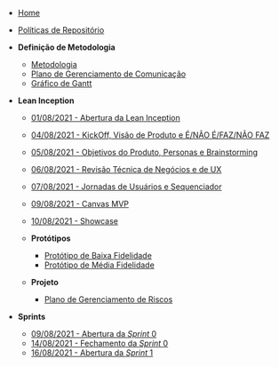<!-- docs/_sidebar.md -->
- [Home](/)
- [Políticas de Repositório](/Policies/Policies.md)

- **Definição de Metodologia**
  - [Metodologia](/Project/Methodology.md)
  - [Plano de Gerenciamento de Comunicação](/Project/CommunicationPlan.md)
  - [Gráfico de Gantt](/Project/GanttChartSchedule.md)

- **Lean Inception**
  - [01/08/2021 - Abertura da Lean Inception](/LeanInception/Meetings/31072021LeanInceptionPlanning.md)
  - [04/08/2021 - KickOff, Visão de Produto e É/NÃO É/FAZ/NÃO FAZ](/LeanInception/Meetings/04082021LeanInception.md)
  - [05/08/2021 - Objetivos do Produto, Personas e Brainstorming](/LeanInception/Meetings/05082021LeanInception.md)
  - [06/08/2021 - Revisão Técnica de Negócios e de UX](/LeanInception/Meetings/06082021LeanInception.md)
  - [07/08/2021 - Jornadas de Usuários e Sequenciador](/LeanInception/Meetings/07082021LeanInception.md)
  - [09/08/2021 - Canvas MVP](/LeanInception/Meetings/09082021LeanInception.md)
  - [10/08/2021 - Showcase](/LeanInception/Meetings/10082021LeanInception.md)

  - **Protótipos**
    - [Protótipo de Baixa Fidelidade](/Project/LowFidelityPrototype.md)
    - [Protótipo de Média Fidelidade](/Project/MediumFidelityPrototype.md)

  - **Projeto**
    - [Plano de Gerenciamento de Riscos](/Project/RiskPlan.md)

- **Sprints**
  - [09/08/2021 - Abertura da *Sprint* 0](/Sprints/Sprint0/09082021Sprint0Opening.md)
  - [14/08/2021 - Fechamento da *Sprint* 0](/Sprints/Sprint0/14082021Sprint0Closure.md)
  - [16/08/2021 - Abertura da *Sprint* 1](/Sprints/Sprint1/16082021Sprint1Opening.md) 